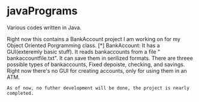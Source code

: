 javaPrograms
============
Various codes written in Java.

Right now this contains a BankAccount project I am working on for my Object Oriented Porgramming class.
[*] BankAccount:
	It has a GUI(exteremly basic stuff). 
	It reads bankaccounts from a file " bankaccountfile.txt".
	It can save them in serilized formats.
	There are threee possible types of bankaccounts, Fixed depoiste, checking, and savings. Right now there's no GUI for creating accounts, only for using them in an ATM.
	

	As of now, no futher development will be done, the project is nearly completed.
